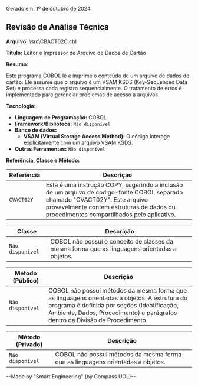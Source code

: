 Gerado em: 1º de outubro de 2024

## Revisão de Análise Técnica

**Arquivo:**  \src\CBACT02C.cbl

**Título:**  Leitor e Impressor de Arquivo de Dados de Cartão

**Resumo:** 

Este programa COBOL lê e imprime o conteúdo de um arquivo de dados de cartão. Ele assume que o arquivo é um VSAM KSDS (Key-Sequenced Data Set) e processa cada registro sequencialmente. O tratamento de erros é implementado para gerenciar problemas de acesso a arquivos.

**Tecnologia:**

* **Linguagem de Programação:** COBOL 
* **Framework/Biblioteca:** `Não disponível`
* **Banco de dados:**
    * **VSAM (Virtual Storage Access Method):** O código interage explicitamente com um arquivo VSAM KSDS.
* **Outras Ferramentas:** `Não disponível`

**Referência, Classe e Método:**

| Referência | Descrição |
|---|---|
|  `CVACT02Y` | Esta é uma instrução COPY, sugerindo a inclusão de um arquivo de código-fonte COBOL separado chamado "CVACT02Y". Este arquivo provavelmente contém estruturas de dados ou procedimentos compartilhados pelo aplicativo. |

| Classe | Descrição |
|---|---|
| `Não disponível` | COBOL não possui o conceito de classes da mesma forma que as linguagens orientadas a objetos. |

| Método (Público) | Descrição |
|---|---|
| `Não disponível` | COBOL não possui métodos da mesma forma que as linguagens orientadas a objetos. A estrutura do programa é definida por seções (Identificação, Ambiente, Dados, Procedimento) e parágrafos dentro da Divisão de Procedimento. |

| Método (Privado) | Descrição |
|---|---|
| `Não disponível` | COBOL não possui métodos da mesma forma que as linguagens orientadas a objetos.  |

--Made by "Smart Engineering" (by Compass.UOL)--